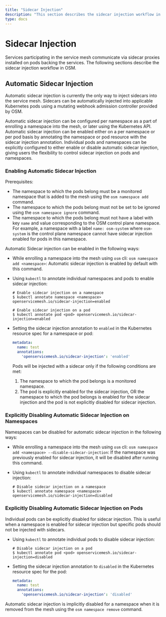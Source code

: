 ```yaml
---
title: "Sidecar Injection"
description: "This section describes the sidecar injection workflow in OSM."
type: docs
---
```


# Sidecar Injection
Services participating in the service mesh communicate via sidecar proxies installed on pods backing the services. The following sections describe the sidecar injection workflow in OSM.

## Automatic Sidecar Injection
Automatic sidecar injection is currently the only way to inject sidecars into the service mesh. Sidecars can be automatically injected into applicable Kubernetes pods using a mutating webhook admission controller provided by OSM.

Automatic sidecar injection can be configured per namespace as a part of enrolling a namespace into the mesh, or later using the Kubernetes API. Automatic sidecar injection can be enabled either on a per namespace or per pod basis by annotating the namespace or pod resource with the sidecar injection annotation. Individual pods and namespaces can be explicitly configured to either enable or disable automatic sidecar injection, giving users the flexibility to control sidecar injection on pods and namespaces.

### Enabling Automatic Sidecar Injection

Prerequisites:
- The namespace to which the pods belong must be a monitored namespace that is added to the mesh using the `osm namespace add` command.
- The namespace to which the pods belong must not be set to be ignored using the `osm namespace ignore` command.
- The namespace to which the pods belong must not have a label with key `name` and value corresponding to the OSM control plane namespace. For example, a namespace with a label `name: osm-system` where `osm-system` is the control plane namespace cannot have sidecar injection enabled for pods in this namespace.

Automatic Sidecar injection can be enabled in the following ways:

- While enrolling a namespace into the mesh using `osm` cli: `osm namespace add <namespace>`:
  Automatic sidecar injection is enabled by default with this command.

- Using `kubectl` to annotate individual namespaces and pods to enable sidecar injection:

  ```console
  # Enable sidecar injection on a namespace
  $ kubectl annotate namespace <namespace> openservicemesh.io/sidecar-injection=enabled
  ```

  ```console
  # Enable sidecar injection on a pod
  $ kubectl annotate pod <pod> openservicemesh.io/sidecar-injection=enabled
  ```

- Setting the sidecar injection annotation to `enabled` in the Kubernetes resource spec for a namespace or pod:
  ```yaml
  metadata:
    name: test
    annotations:
      'openservicemesh.io/sidecar-injection': 'enabled'
  ```

  Pods will be injected with a sidecar only if the following conditions are met:
  1. The namespace to which the pod belongs is a monitored namespace.
  2. The pod is explicitly enabled for the sidecar injection, OR the namespace to which the pod belongs is enabled for the sidecar injection and the pod is not explicitly disabled for sidecar injection.

### Explicitly Disabling Automatic Sidecar Injection on Namespaces

Namespaces can be disabled for automatic sidecar injection in the following ways:

- While enrolling a namespace into the mesh using `osm` cli: `osm namespace add <namespace> --disable-sidecar-injection`:
  If the namespace was previously enabled for sidecar injection, it will be disabled after running this command.

- Using `kubectl` to annotate individual namespaces to disable sidecar injection:

  ```console
  # Disable sidecar injection on a namespace
  $ kubectl annotate namespace <namespace> openservicemesh.io/sidecar-injection=disabled
  ```

### Explicitly Disabling Automatic Sidecar Injection on Pods

Individual pods can be explicitly disabled for sidecar injection. This is useful when a namespace is enabled for sidecar injection but specific pods should not be injected with sidecars.

- Using `kubectl` to annotate individual pods to disable sidecar injection:
  ```console
  # Disable sidecar injection on a pod
  $ kubectl annotate pod <pod> openservicemesh.io/sidecar-injection=disabled
  ```

- Setting the sidecar injection annotation to `disabled` in the Kubernetes resource spec for the pod:
  ```yaml
  metadata:
    name: test
    annotations:
      'openservicemesh.io/sidecar-injection': 'disabled'
  ```

Automatic sidecar injection is implicitly disabled for a namespace when it is removed from the mesh using the `osm namespace remove` command.
